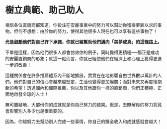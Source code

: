 # 樹立典範、助己助人

相信各位直銷商都知道，你投注在安麗事業中的努力可以幫助你獲得夢寐以求的事物。但何不想想：由於你的努力，使得其他很多人現在也可以享有這些事物了！

**光是鼓勵他們對自己許下承諾，你就已經幫助他們邁向「美夢成真」的這條路上。**

不單是這樣，因為他們很多人都會仿效你的例子，同時變得更積極──那正是成功的安麗直銷商的形象；就這一點而言，你就已經使他們在經濟上和心理上獲得更進一步的改善！

這種關係會在許多推薦體系內不斷地擴展，實實在在地影響自由世界數以萬計的人們。他們對自己的信心會越來越堅定，生活也變得更加燦爛；而對未來又再度懷抱新的希望！透過國內和國際推薦，你以及其他跟你一樣的直銷商，你們正積極、正面地啟發全球的人士！

無可置疑地，大部份你的成就就是你自己努力的結果。但是，去瞭解你的努力究竟會影響別人多少也是很重要的。

因為，你越努力去幫助別人完成一些事情，你自己的獎金收入和成就感就會越大！

